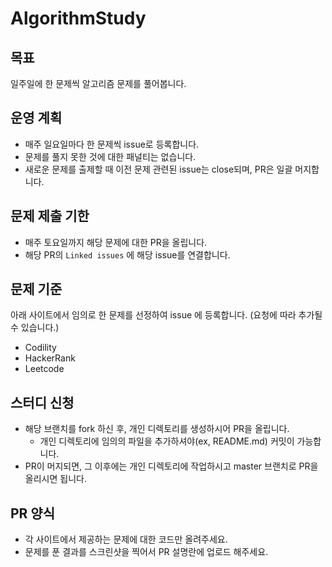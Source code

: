 # AlgorithmStudy
## 목표
일주일에 한 문제씩 알고리즘 문제를 풀어봅니다.

## 운영 계획
- 매주 일요일마다 한 문제씩 issue로 등록합니다.
- 문제를 풀지 못한 것에 대한 패널티는 없습니다.
- 새로운 문제를 출제할 때 이전 문제 관련된 issue는 close되며, PR은 일괄 머지합니다.

## 문제 제출 기한
- 매주 토요일까지 해당 문제에 대한 PR을 올립니다.
- 해당 PR의 `Linked issues` 에 해당 issue를 연결합니다.

## 문제 기준
아래 사이트에서 임의로 한 문제를 선정하여 issue 에 등록합니다. (요청에 따라 추가될 수 있습니다.)
- Codility
- HackerRank
- Leetcode

## 스터디 신청
- 해당 브랜치를 fork 하신 후, 개인 디렉토리를 생성하시어 PR을 올립니다.
  - 개인 디렉토리에 임의의 파일을 추가하셔야(ex, README.md) 커밋이 가능합니다.
- PR이 머지되면, 그 이후에는 개인 디렉토리에 작업하시고 master 브랜치로 PR을 올리시면 됩니다.

## PR 양식
- 각 사이트에서 제공하는 문제에 대한 코드만 올려주세요.
- 문제를 푼 결과를 스크린샷을 찍어서 PR 설명란에 업로드 해주세요.
